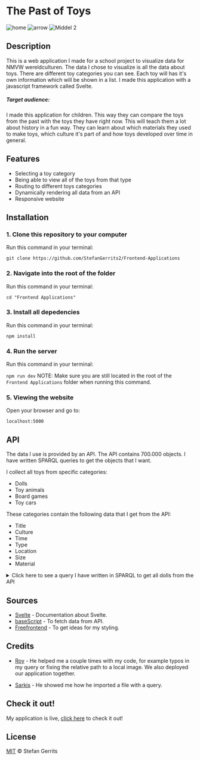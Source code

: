 # The Past of Toys

![home](https://user-images.githubusercontent.com/45566396/67979685-1484a800-fc1d-11e9-932d-c96fbc4388b6.png)
![arrow](https://user-images.githubusercontent.com/45566396/67988068-3a1aad00-fc2f-11e9-8ce1-7b608036b212.png)
![Middel 2](https://user-images.githubusercontent.com/45566396/67988560-ab0e9480-fc30-11e9-9d2c-68728e61d803.png)

## Description

This is a web application I made for a school project to visualize data for NMVW wereldculturen. The data I chose to visualize is all the data about toys. There are different toy categories you can see. Each toy will has it's own information which will be shown in a list. I made this application with a javascript framework called Svelte.

##### Target audience:

I made this application for children. This way they can compare the toys from the past with the toys they have right now. This will teach them a lot about history in a fun way. They can learn about which materials they used to make toys, which culture it's part of and how toys developed over time in general.

## Features

* Selecting a toy category
* Being able to view all of the toys from that type
* Routing to different toys categories
* Dynamically rendering all data from an API
* Responsive website

## Installation

### 1. Clone this repository to your computer
Run this command in your terminal:

`git clone https://github.com/StefanGerrits2/Frontend-Applications`
### 2. Navigate into the root of the folder
Run this command in your terminal:

`cd "Frontend Applications"`
### 3. Install all depedencies
Run this command in your terminal:

`npm install`
### 4. Run the server
Run this command in your terminal:

`npm run dev`
NOTE: Make sure you are still located in the root of the `Frontend Applications` folder when running this command.

### 5. Viewing the website
Open your browser and go to:

`localhost:5000`

## API

The data I use is provided by an API. The API contains 700.000 objects. I have written SPARQL queries to get the objects that I want. 

I collect all toys from specific categories:

* Dolls
* Toy animals
* Board games
* Toy cars

These categories contain the following data that I get from the API:

* Title
* Culture
* Time
* Type
* Location
* Size
* Material

<details>
<summary>Click here to see a query I have written in SPARQL to get all dolls from the API</summary>
<br>

    PREFIX dc: <http://purl.org/dc/elements/1.1/> 
    PREFIX skos: <http://www.w3.org/2004/02/skos/core#>
    PREFIX dct: <http://purl.org/dc/terms/>
    PREFIX edm: <http://www.europeana.eu/schemas/edm/>
    PREFIX rdf: <http://www.w3.org/1999/02/22-rdf-syntax-ns#>
    PREFIX rdfs: <http://www.w3.org/2000/01/rdf-schema#>
    SELECT 
        ?obj
        ?title
        ?type 
        (SAMPLE(?img) as ?img) 
        ?originLabel
        ?cultureLabel
        ?time
        ?size
        ?materialLabel

    WHERE {
    ?obj edm:isRelatedTo <https://hdl.handle.net/20.500.11840/termmaster1832> .
    ?obj edm:object <https://hdl.handle.net/20.500.11840/termmaster12646> .
    ?obj dc:title ?title .
    ?obj dc:type ?type .
    ?obj edm:isShownBy ?img .
    ?obj dct:spatial ?origin .
    ?obj dct:extent ?size .
    ?origin skos:prefLabel ?originLabel .
    ?obj dct:medium ?material .
    ?material skos:prefLabel ?materialLabel .
    
    OPTIONAL { ?obj dct:created ?time } .
    OPTIONAL { ?obj dc:subject ?culture } .
    OPTIONAL { ?culture skos:prefLabel ?cultureLabel } .
    
    FILTER langMatches(lang(?title), "ned")
        
    } LIMIT 20

</details>

## Sources

* [Svelte](https://svelte.dev/) - Documentation about Svelte.
* [baseScript](https://github.com/cmda-tt/course-19-20/blob/master/examples/sparql/baseScript.js) - To fetch data from API.
* [Freefrontend](https://freefrontend.com/) - To get ideas for my styling.

## Credits

* [Roy](https://github.com/RooyyDoe) - He helped me a couple times with my code, for example typos in my query or fixing the relative path to a local image. We also deployed our application together.

* [Sarkis](https://github.com/sarkis1997) - He showed me how he imported a file with a query.

## Check it out!

My application is live, [click here](https://frontend-applications-toys.netlify.com/) to check it out!

## License

[MIT](https://github.com/StefanGerrits2/Frontend-Applications/blob/master/LICENSE.txt) © Stefan Gerrits
